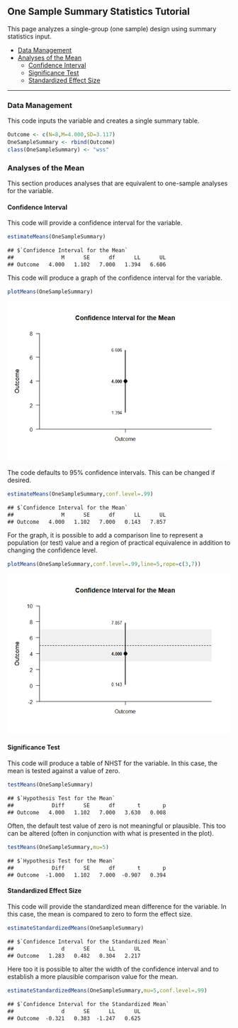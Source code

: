 
## One Sample Summary Statistics Tutorial

This page analyzes a single-group (one sample) design using summary
statistics input.

- [Data Management](#data-management)
- [Analyses of the Mean](#analyses-of-the-mean)
  - [Confidence Interval](#confidence-interval)
  - [Significance Test](#significance-test)
  - [Standardized Effect Size](#standardized-effect-size)

------------------------------------------------------------------------

### Data Management

This code inputs the variable and creates a single summary table.

``` r
Outcome <- c(N=8,M=4.000,SD=3.117)
OneSampleSummary <- rbind(Outcome)
class(OneSampleSummary) <- "wss"
```

### Analyses of the Mean

This section produces analyses that are equivalent to one-sample
analyses for the variable.

#### Confidence Interval

This code will provide a confidence interval for the variable.

``` r
estimateMeans(OneSampleSummary)
```

    ## $`Confidence Interval for the Mean`
    ##               M      SE      df      LL      UL
    ## Outcome   4.000   1.102   7.000   1.394   6.606

This code will produce a graph of the confidence interval for the
variable.

``` r
plotMeans(OneSampleSummary)
```

![](figures/OneSample-Summary-MeansA-1.png)<!-- -->

The code defaults to 95% confidence intervals. This can be changed if
desired.

``` r
estimateMeans(OneSampleSummary,conf.level=.99)
```

    ## $`Confidence Interval for the Mean`
    ##               M      SE      df      LL      UL
    ## Outcome   4.000   1.102   7.000   0.143   7.857

For the graph, it is possible to add a comparison line to represent a
population (or test) value and a region of practical equivalence in
addition to changing the confidence level.

``` r
plotMeans(OneSampleSummary,conf.level=.99,line=5,rope=c(3,7))
```

![](figures/OneSample-Summary-MeansB-1.png)<!-- -->

#### Significance Test

This code will produce a table of NHST for the variable. In this case,
the mean is tested against a value of zero.

``` r
testMeans(OneSampleSummary)
```

    ## $`Hypothesis Test for the Mean`
    ##            Diff      SE      df       t       p
    ## Outcome   4.000   1.102   7.000   3.630   0.008

Often, the default test value of zero is not meaningful or plausible.
This too can be altered (often in conjunction with what is presented in
the plot).

``` r
testMeans(OneSampleSummary,mu=5)
```

    ## $`Hypothesis Test for the Mean`
    ##            Diff      SE      df       t       p
    ## Outcome  -1.000   1.102   7.000  -0.907   0.394

#### Standardized Effect Size

This code will provide the standardized mean difference for the
variable. In this case, the mean is compared to zero to form the effect
size.

``` r
estimateStandardizedMeans(OneSampleSummary)
```

    ## $`Confidence Interval for the Standardized Mean`
    ##               d      SE      LL      UL
    ## Outcome   1.283   0.482   0.304   2.217

Here too it is possible to alter the width of the confidence interval
and to establish a more plausible comparison value for the mean.

``` r
estimateStandardizedMeans(OneSampleSummary,mu=5,conf.level=.99)
```

    ## $`Confidence Interval for the Standardized Mean`
    ##               d      SE      LL      UL
    ## Outcome  -0.321   0.383  -1.247   0.625
